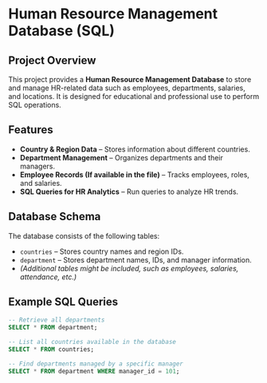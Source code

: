 # Human Resource Management Database (SQL)

## Project Overview  
This project provides a **Human Resource Management Database** to store and manage HR-related data such as employees, departments, salaries, and locations. It is designed for educational and professional use to perform SQL operations.

## Features  
- **Country & Region Data** – Stores information about different countries.  
- **Department Management** – Organizes departments and their managers.  
- **Employee Records (If available in the file)** – Tracks employees, roles, and salaries.  
- **SQL Queries for HR Analytics** – Run queries to analyze HR trends.  

## Database Schema  
The database consists of the following tables:  
- `countries` – Stores country names and region IDs.  
- `department` – Stores department names, IDs, and manager information.  
- *(Additional tables might be included, such as employees, salaries, attendance, etc.)*  

## Example SQL Queries  
```sql
-- Retrieve all departments
SELECT * FROM department;

-- List all countries available in the database
SELECT * FROM countries;

-- Find departments managed by a specific manager
SELECT * FROM department WHERE manager_id = 101;

